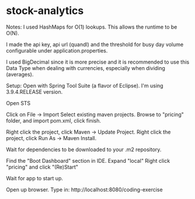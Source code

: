 # stock-analytics

Notes:
I used HashMaps for O(1) lookups.
This allows the runtime to be O(N).

I made the api key, api url (quandl) and the threshold for busy day volume configurable under application.properties.

I used BigDecimal since it is more precise and it is recommended to use this Data Type when dealing with currencies, especially when dividing (averages).

Setup:
Open with Spring Tool Suite (a flavor of Eclipse). 
I'm using 3.9.4.RELEASE version.

Open STS

Click on File -> Import
Select existing maven projects.
Browse to "pricing" folder, and import pom.xml, click finish.

Right click the project, click Maven -> Update Project.
Right click the project, click Run As -> Maven Install.

Wait for dependencies to be downloaded to your .m2 repository.

Find the "Boot Dashboard" section in IDE.
Expand "local"
Right click "pricing" and click "(Re)Start"

Wait for app to start up.

Open up browser.
Type in: http://localhost:8080/coding-exercise
